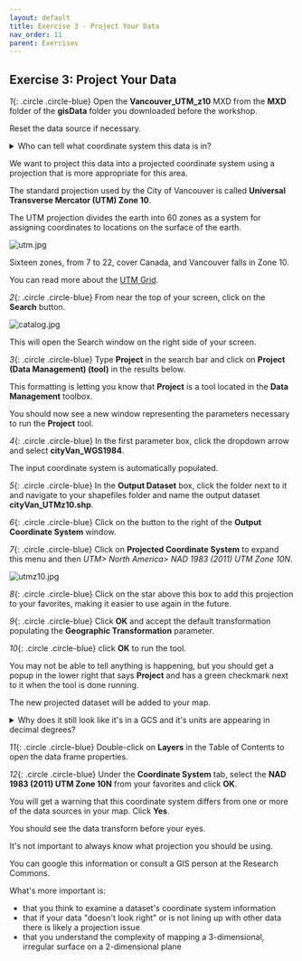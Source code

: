 ```yaml
---
layout: default
title: Exercise 3 - Project Your Data
nav_order: 11
parent: Exercises
---
```


## Exercise 3: Project Your Data

*1*{: .circle .circle-blue} Open the **Vancouver_UTM_z10** MXD from the **MXD** folder of the **gisData** folder you downloaded before the workshop.

Reset the data source if necessary.

<details>
<summary>Who can tell what coordinate system this data is in?</summary>
<br>
WGS1984, a geographic coordinate system
</details>

We want to project this data into a projected coordinate system using a projection that is more appropriate for this area.

The standard projection used by the City of Vancouver is called **Universal Transverse Mercator (UTM) Zone 10**.

The UTM projection divides the earth into 60 zones as a system for assigning coordinates to locations on the surface of the earth.

![utm.jpg](https://raw.githubusercontent.com/fiddleHeads/map-projections/master/images/utm.jpg)

Sixteen zones, from 7 to 22, cover Canada, and Vancouver falls in Zone 10.

You can read more about the [UTM Grid](https://www.nrcan.gc.ca/earth-sciences/geography/topographic-information/maps/utm-grid-map-projections/utm-grid-universal-transverse-mercator-projection/9779).

*2*{: .circle .circle-blue} From near the top of your screen, click on the **Search** button.

![catalog.jpg](https://raw.githubusercontent.com/fiddleHeads/map-projections/master/images/search.jpg)

This will open the Search window on the right side of your screen.

*3*{: .circle .circle-blue} Type **Project** in the search bar and click on **Project (Data Management) (tool)** in the results below.

This formatting is letting you know that **Project** is a tool located in the **Data Management** toolbox.

You should now see a new window representing the parameters necessary to run the **Project** tool.

*4*{: .circle .circle-blue} In the first parameter box, click the dropdown arrow and select **cityVan_WGS1984**.

The input coordinate system is automatically populated.

*5*{: .circle .circle-blue} In the **Output Dataset** box, click the folder next to it and navigate to your shapefiles folder and name the output dataset **cityVan_UTMz10.shp**.

*6*{: .circle .circle-blue} Click on the button to the right of the **Output Coordinate System** window.

*7*{: .circle .circle-blue} Click on **Projected Coordinate System** to expand this menu and then *UTM> North America> NAD 1983 (2011) UTM Zone 10N*.

![utmz10.jpg](https://raw.githubusercontent.com/fiddleHeads/map-projections/master/images/utmz10.jpg)

*8*{: .circle .circle-blue} Click on the star above this box to add this projection to your favorites, making it easier to use again in the future.

*9*{: .circle .circle-blue} Click **OK** and accept the default transformation populating the **Geographic Transformation** parameter.

*10*{: .circle .circle-blue} click **OK** to run the tool.

You may not be able to tell anything is happening, but you should get a popup in the lower right that says **Project** and has a green checkmark next to it when the tool is done running.

The new projected dataset will be added to your map.

<details>
<summary>Why does it still look like it's in a GCS and it's units are appearing in decimal degrees?</summary>
<br>
This is because the data frame, or map, is in WGS1984, and ArcMap is projecting the data on-the-fly to line up with the data frame properties.
</details> 

*11*{: .circle .circle-blue} Double-click on **Layers** in the Table of Contents to open the data frame properties.

*12*{: .circle .circle-blue} Under the **Coordinate System** tab, select the **NAD 1983 (2011) UTM Zone 10N** from your favorites and click **OK**.

You will get a warning that this coordinate system differs from one or more of the data sources in your map. Click **Yes**.

You should see the data transform before your eyes.

It's not important to always know what projection you should be using.

You can google this information or consult a GIS person at the Research Commons.

What's more important is:
- that you think to examine a dataset's coordinate system information
- that if your data "doesn't look right" or is not lining up with other data there is likely a projection issue
- that you understand the complexity of mapping a 3-dimensional, irregular surface on a 2-dimensional plane

